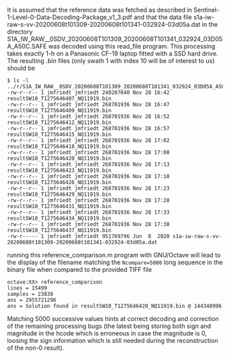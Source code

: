 It is assumed that the reference data was fetched as described in
Sentinel-1-Level-0-Data-Decoding-Package_v1_3.pdf and that the data file
s1a-iw-raw-s-vv-20200608t101309-20200608t101341-032924-03d05a.dat
in the directory
S1A_IW_RAW__0SDV_20200608T101309_20200608T101341_032924_03D05A_A50C.SAFE was 
decoded using this read_file program. This processing takes exactly 1-h on a
Panasonic CF-19 laptop fitted with a SSD hard drive. The resulting .bin files (only swath 1
with index 10 will be of interest to us) should be
```
$ ls -l ../r/S1A_IW_RAW__0SDV_20200608T101309_20200608T101341_032924_03D05A_A50C.SAFE
-rw-r--r-- 1 jmfriedt jmfriedt 240287040 Nov 28 16:42 resultSW10_T1275646407_NQ11919.bin
-rw-r--r-- 1 jmfriedt jmfriedt 268701936 Nov 28 16:47 resultSW10_T1275646409_NQ11919.bin
-rw-r--r-- 1 jmfriedt jmfriedt 268701936 Nov 28 16:52 resultSW10_T1275646412_NQ11919.bin
-rw-r--r-- 1 jmfriedt jmfriedt 268701936 Nov 28 16:57 resultSW10_T1275646415_NQ11919.bin
-rw-r--r-- 1 jmfriedt jmfriedt 268701936 Nov 28 17:02 resultSW10_T1275646418_NQ11919.bin
-rw-r--r-- 1 jmfriedt jmfriedt 268701936 Nov 28 17:08 resultSW10_T1275646420_NQ11919.bin
-rw-r--r-- 1 jmfriedt jmfriedt 268701936 Nov 28 17:13 resultSW10_T1275646423_NQ11919.bin
-rw-r--r-- 1 jmfriedt jmfriedt 268701936 Nov 28 17:18 resultSW10_T1275646426_NQ11919.bin
-rw-r--r-- 1 jmfriedt jmfriedt 268701936 Nov 28 17:23 resultSW10_T1275646429_NQ11919.bin
-rw-r--r-- 1 jmfriedt jmfriedt 268701936 Nov 28 17:28 resultSW10_T1275646431_NQ11919.bin
-rw-r--r-- 1 jmfriedt jmfriedt 268701936 Nov 28 17:33 resultSW10_T1275646434_NQ11919.bin
-rw-r--r-- 1 jmfriedt jmfriedt 268701936 Nov 28 17:38 resultSW10_T1275646437_NQ11919.bin
-rw-r----- 1 jmfriedt jmfriedt 951769796 Jun  8  2020 s1a-iw-raw-s-vv-20200608t101309-20200608t101341-032924-03d05a.dat
```
running this reference_comparison.m program with GNU/Octave will lead to the display of the filename
matching the ``Ncompare=5000`` long sequence in the binary file when compared to the provided TIFF file
```
octave:XX> reference_comparison
lines = 15499
samples = 23838
ans = 2955721296
ans = Solution found in resultSW10_T1275646420_NQ11919.bin @ 144348996
```
Matching 5000 successive values hints at correct decoding and correction of the remaining processing
bugs (the latest being storing both sign and magnitude in the hcode which is erroneous in case the
magnitude is 0, loosing the sign information which is still needed during the reconstruction
of the non-0 result).
